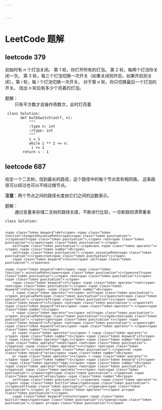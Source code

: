 ```yaml
---


---
```


<h1 id="leetcode-题解">LeetCode 题解</h1>
<h2 id="leetcode-379">leetcode 379</h2>
<p>初始时有 <em>n</em> 个灯泡关闭。 第 1 轮，你打开所有的灯泡。 第 2 轮，每两个灯泡你关闭一次。 第 3 轮，每三个灯泡切换一次开关（如果关闭则开启，如果开启则关闭）。第 <em>i</em> 轮，每 <em>i</em> 个灯泡切换一次开关。 对于第 <em>n</em> 轮，你只切换最后一个灯泡的开关。 找出 <em>n</em> 轮后有多少个亮着的灯泡。</p>
<p>题解：<br>
&nbsp; &nbsp; &nbsp; &nbsp; 只有平方数才会操作奇数次，此时灯亮着</p>
<pre class=" language-python"><code class="prism  language-python"> <span class="token keyword">class</span> <span class="token class-name">Solution</span><span class="token punctuation">:</span>
       <span class="token keyword">def</span> <span class="token function">bulbSwitch</span><span class="token punctuation">(</span>self<span class="token punctuation">,</span> n<span class="token punctuation">)</span><span class="token punctuation">:</span>
           <span class="token triple-quoted-string string">"""
           :type n: int
           :rtype: int
           """</span>
           i <span class="token operator">=</span> <span class="token number">1</span>
           <span class="token keyword">while</span> i <span class="token operator">**</span> <span class="token number">2</span> <span class="token operator">&lt;=</span> n<span class="token punctuation">:</span>
   	        i <span class="token operator">+=</span> <span class="token number">1</span>
   	    <span class="token keyword">return</span> i <span class="token operator">-</span> <span class="token number">1</span>
</code></pre>
<h2 id="leetcode-687">leetcode 687</h2>
<p>给定一个二叉树，找到最长的路径，这个路径中的每个节点具有相同值。 这条路径可以经过也可以不经过根节点。</p>
<p><strong>注意</strong>：两个节点之间的路径长度由它们之间的边数表示。</p>
<p>题解：<br>
&nbsp; &nbsp; &nbsp; &nbsp; 通过变量来存储二叉树的路径长度，不断进行比较，一旦断路则清零重来</p>
<pre class=" language-python"><code class="prism  language-python"><span class="token keyword">class</span> <span class="token class-name">Solution</span><span class="token punctuation">:</span>
    
    <span class="token keyword">def</span> <span class="token function">longestUnivaluePath</span><span class="token punctuation">(</span>self<span class="token punctuation">,</span> root<span class="token punctuation">)</span><span class="token punctuation">:</span>
        self<span class="token punctuation">.</span>ans <span class="token operator">=</span> <span class="token number">0</span>
        self<span class="token punctuation">.</span>_univaluePath<span class="token punctuation">(</span>root<span class="token punctuation">)</span>
        <span class="token keyword">return</span> self<span class="token punctuation">.</span>ans
    
    <span class="token keyword">def</span> <span class="token function">_univaluePath</span><span class="token punctuation">(</span>self<span class="token punctuation">,</span> root<span class="token punctuation">)</span><span class="token punctuation">:</span>
        <span class="token keyword">if</span> <span class="token operator">not</span> root<span class="token punctuation">:</span> <span class="token keyword">return</span> <span class="token number">0</span>
        l <span class="token operator">=</span> self<span class="token punctuation">.</span>_univaluePath<span class="token punctuation">(</span>root<span class="token punctuation">.</span>left<span class="token punctuation">)</span> <span class="token keyword">if</span> root<span class="token punctuation">.</span>left <span class="token keyword">else</span> <span class="token operator">-</span><span class="token number">1</span>
        r <span class="token operator">=</span> self<span class="token punctuation">.</span>_univaluePath<span class="token punctuation">(</span>root<span class="token punctuation">.</span>right<span class="token punctuation">)</span> <span class="token keyword">if</span> root<span class="token punctuation">.</span>right <span class="token keyword">else</span> <span class="token operator">-</span><span class="token number">1</span>
        pl <span class="token operator">=</span> l <span class="token operator">+</span> <span class="token number">1</span> <span class="token keyword">if</span> l <span class="token operator">&gt;=</span> <span class="token number">0</span> <span class="token operator">and</span> root<span class="token punctuation">.</span>val <span class="token operator">==</span> root<span class="token punctuation">.</span>left<span class="token punctuation">.</span>val <span class="token keyword">else</span> <span class="token number">0</span>
        pr <span class="token operator">=</span> r <span class="token operator">+</span> <span class="token number">1</span> <span class="token keyword">if</span> r <span class="token operator">&gt;=</span> <span class="token number">0</span> <span class="token operator">and</span> root<span class="token punctuation">.</span>val <span class="token operator">==</span> root<span class="token punctuation">.</span>right<span class="token punctuation">.</span>val <span class="token keyword">else</span> <span class="token number">0</span>
        self<span class="token punctuation">.</span>ans <span class="token operator">=</span> <span class="token builtin">max</span><span class="token punctuation">(</span>self<span class="token punctuation">.</span>ans<span class="token punctuation">,</span> pl <span class="token operator">+</span> pr<span class="token punctuation">)</span>
        <span class="token keyword">return</span> <span class="token builtin">max</span><span class="token punctuation">(</span>pl<span class="token punctuation">,</span> pr<span class="token punctuation">)</span>
</code></pre>

